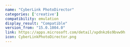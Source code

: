 ```yaml
---
name: "CyberLink PhotoDirector"
categories: ['creative']
compatibility: emulation
display_result: "Compatible"
version_from: "15.0.1004.0"
link: https://apps.microsoft.com/detail/xpdnkz6s9bvw9h
icon: CyberLinkPhotoDirector.png
---
```


